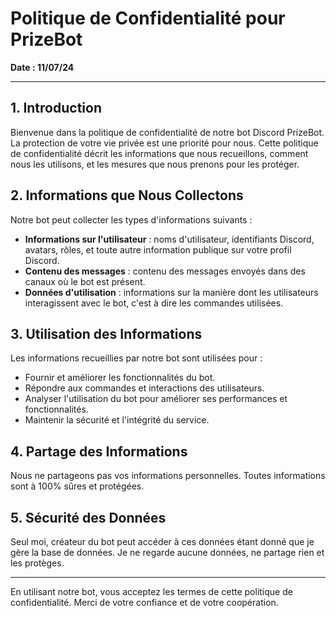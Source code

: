 # Politique de Confidentialité pour PrizeBot

**Date : 11/07/24**

---

## 1. Introduction

Bienvenue dans la politique de confidentialité de notre bot Discord PrizeBot. La protection de votre vie privée est une priorité pour nous. Cette politique de confidentialité décrit les informations que nous recueillons, comment nous les utilisons, et les mesures que nous prenons pour les protéger.

## 2. Informations que Nous Collectons

Notre bot peut collecter les types d'informations suivants :

- **Informations sur l'utilisateur** : noms d'utilisateur, identifiants Discord, avatars, rôles, et toute autre information publique sur votre profil Discord.
- **Contenu des messages** : contenu des messages envoyés dans des canaux où le bot est présent.
- **Données d'utilisation** : informations sur la manière dont les utilisateurs interagissent avec le bot, c'est à dire les commandes utilisées.

## 3. Utilisation des Informations

Les informations recueillies par notre bot sont utilisées pour :

- Fournir et améliorer les fonctionnalités du bot.
- Répondre aux commandes et interactions des utilisateurs.
- Analyser l'utilisation du bot pour améliorer ses performances et fonctionnalités.
- Maintenir la sécurité et l'intégrité du service.

## 4. Partage des Informations

Nous ne partageons pas vos informations personnelles. Toutes informations sont à 100% sûres et protégées.

## 5. Sécurité des Données

Seul moi, créateur du bot peut accéder à ces données étant donné que je gère la base de données. Je ne regarde aucune données, ne partage rien et les protèges.

---

En utilisant notre bot, vous acceptez les termes de cette politique de confidentialité. Merci de votre confiance et de votre coopération.
